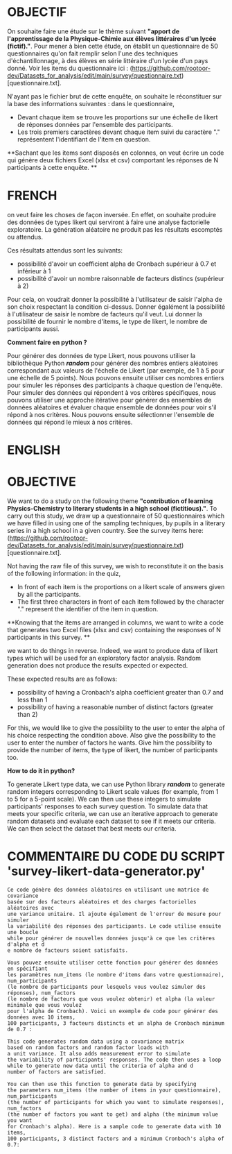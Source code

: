 # OBJECTIF
On souhaite faire une  étude sur le thème suivant **"apport de l'apprentissage de la Physique-Chimie aux élèves littéraires d'un lycée (fictif)."**.
Pour mener à bien cette étude, on établit un questionnaire de 50 questionnaires qu'on fait remplir selon l'une des techniques d'échantillonnage, à des élèves en série littéraire d'un lycée d'un pays donné.
Voir les items du questionnaire ici : (https://github.com/rootoor-dev/Datasets_for_analysis/edit/main/survey/questionnaire.txt)[questionnaire.txt].

N'ayant pas le fichier brut de cette enquête, on souhaite le réconstituer sur la base des informations suivantes : 
dans le questionnaire, 
- Devant chaque item se trouve les proportions sur une échelle de likert de réponses données par l'ensemble des participants.
- Les trois premiers caractères devant chaque item suivi du caractère "." représentent l'identifiant de l'item en question.

**Sachant que les items sont disposés en colonnes, on veut écrire un code qui génère deux fichiers Excel (xlsx et csv) comportant les réponses de N participants à cette enquête. **

# FRENCH
on veut faire les choses de façon inversée. En effet, on souhaite produire des données de types likert qui 
serviront à faire une analyse factorielle exploratoire. La génération aléatoire ne produit pas les résultats 
escomptés ou attendus.

Ces résultats attendus sont les suivants:

- possibilité d'avoir un coefficient alpha de Cronbach supérieur à 0.7 et inférieur à 1
- possibilité d'avoir un nombre raisonnable de facteurs distincs (supérieur à 2)

Pour cela, on voudrait donner la possibilité à l'utilisateur de saisir l'alpha de son choix respectant la condition ci-dessus. 
Donner égalément la possibilité à l'utilisateur de saisir le nombre de facteurs qu'il veut.
Lui donner la possibilité de fournir le nombre d'items, le type de likert, le nombre de participants aussi.

**Comment faire en python ?**

Pour générer des données de type Likert, nous pouvons utiliser la bibliothèque Python ***random*** 
pour générer des nombres entiers aléatoires correspondant aux valeurs de l'échelle de Likert 
(par exemple, de 1 à 5 pour une échelle de 5 points). 
Nous pouvons ensuite utiliser ces nombres entiers pour simuler les réponses des participants à chaque question de l'enquête.
Pour simuler des données qui répondent à vos critères spécifiques, nous pouvons utiliser une approche itérative 
pour générer des ensembles de données aléatoires et évaluer chaque ensemble de données pour voir s'il répond à nos critères. 
Nous pouvons ensuite sélectionner l'ensemble de données qui répond le mieux à nos critères.

# ENGLISH

# OBJECTIVE
We want to do a study on the following theme **"contribution of learning Physics-Chemistry to literary students in a high school (fictitious)."**.
To carry out this study, we draw up a questionnaire of 50 questionnaires which we have filled in using one of the sampling techniques, by pupils in a literary series in a high school in a given country.
See the survey items here: (https://github.com/rootoor-dev/Datasets_for_analysis/edit/main/survey/questionnaire.txt)[questionnaire.txt].

Not having the raw file of this survey, we wish to reconstitute it on the basis of the following information:
in the quiz,
- In front of each item is the proportions on a likert scale of answers given by all the participants.
- The first three characters in front of each item followed by the character "." represent the identifier of the item in question.

**Knowing that the items are arranged in columns, we want to write a code that generates two Excel files (xlsx and csv) containing the responses of N participants in this survey. **

we want to do things in reverse. Indeed, we want to produce data of likert types which
will be used for an exploratory factor analysis. Random generation does not produce the results
expected or expected.

These expected results are as follows:

- possibility of having a Cronbach's alpha coefficient greater than 0.7 and less than 1
- possibility of having a reasonable number of distinct factors (greater than 2)

For this, we would like to give the possibility to the user to enter the alpha of his choice respecting the condition above.
Also give the possibility to the user to enter the number of factors he wants.
Give him the possibility to provide the number of items, the type of likert, the number of participants too.

**How to do it in python?**

To generate Likert type data, we can use Python library ***random***
to generate random integers corresponding to Likert scale values
(for example, from 1 to 5 for a 5-point scale).
We can then use these integers to simulate participants' responses to each survey question.
To simulate data that meets your specific criteria, we can use an iterative approach
to generate random datasets and evaluate each dataset to see if it meets our criteria.
We can then select the dataset that best meets our criteria.


# COMMENTAIRE DU CODE DU SCRIPT 'survey-likert-data-generator.py'

```
Ce code génère des données aléatoires en utilisant une matrice de covariance 
basée sur des facteurs aléatoires et des charges factorielles aléatoires avec 
une variance unitaire. Il ajoute également de l'erreur de mesure pour simuler 
la variabilité des réponses des participants. Le code utilise ensuite une boucle 
while pour générer de nouvelles données jusqu'à ce que les critères d'alpha et d
e nombre de facteurs soient satisfaits.

Vous pouvez ensuite utiliser cette fonction pour générer des données en spécifiant 
les paramètres num_items (le nombre d'items dans votre questionnaire), num_participants 
(le nombre de participants pour lesquels vous voulez simuler des réponses), num_factors 
(le nombre de facteurs que vous voulez obtenir) et alpha (la valeur minimale que vous voulez
pour l'alpha de Cronbach). Voici un exemple de code pour générer des données avec 10 items, 
100 participants, 3 facteurs distincts et un alpha de Cronbach minimum de 0.7 :
```

```
This code generates random data using a covariance matrix
based on random factors and random factor loads with
a unit variance. It also adds measurement error to simulate
the variability of participants' responses. The code then uses a loop
while to generate new data until the criteria of alpha and d
number of factors are satisfied.

You can then use this function to generate data by specifying
the parameters num_items (the number of items in your questionnaire), num_participants
(the number of participants for which you want to simulate responses), num_factors
(the number of factors you want to get) and alpha (the minimum value you want
for Cronbach's alpha). Here is a sample code to generate data with 10 items,
100 participants, 3 distinct factors and a minimum Cronbach's alpha of 0.7:
```




